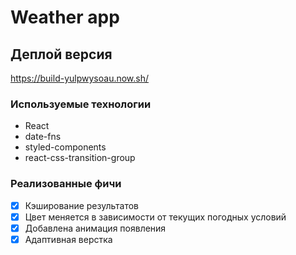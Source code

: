 # Weather app

## Деплой версия

https://build-yulpwysoau.now.sh/

### Используемые технологии

- React
- date-fns
- styled-components
- react-css-transition-group

### Реализованные фичи

- [x] Кэширование результатов
- [x] Цвет меняется в зависимости от текущих погодных условий
- [x] Добавлена анимация появления
- [x] Адаптивная верстка
